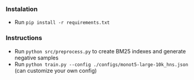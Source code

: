 ### Instalation
- Run `pip install -r requirements.txt`
### Instructions
- Run `python src/preprocess.py` to create BM25 indexes and generate negative samples
- Run `python train.py --config ./configs/monot5-large-10k_hns.json` (can customize your own config)
